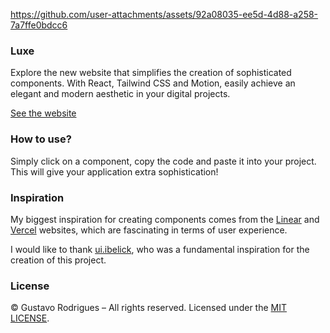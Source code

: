 https://github.com/user-attachments/assets/92a08035-ee5d-4d88-a258-7a7ffe0bdcc6

### Luxe

Explore the new website that simplifies the creation of sophisticated components. With React, Tailwind CSS and Motion, easily achieve an elegant and modern aesthetic in your digital projects.

<a href="https://luxeui.com">
  See the website
</a>

### How to use?

Simply click on a component, copy the code and paste it into your project. This will give your application extra sophistication!

### Inspiration

My biggest inspiration for creating components comes from the [Linear](https://linear.app) and [Vercel](https://vercel.com/home) websites, which are fascinating in terms of user experience.

I would like to thank [ui.ibelick](https://ui.ibelick.com), who was a fundamental inspiration for the creation of this project.

### License

© Gustavo Rodrigues – All rights reserved. Licensed under the [MIT LICENSE](https://github.com/guhrodrrigues/luxe/blob/main/LICENSE).
